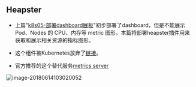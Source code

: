 ## Heapster

* 上篇"[k8s05-部署dashboard展板](https://lijiapengsa.github.io/2018/06/13/k8s05-%E9%83%A8%E7%BD%B2dashboard%E5%B1%95%E6%9D%BF/)"初步部署了dashboard，但是不能展示 Pod、Nodes 的 CPU、内存等 metric 图形，本篇将部署heapster插件用来获取和展示相关资源的指标图形。

* 这个组件被Kubernetes放弃了[链接](https://github.com/kubernetes/heapster/blob/master/docs/deprecation.md)。

* 官方推荐的这个替代服务[metrics server](https://github.com/kubernetes-incubator/metrics-server)

![image-20180614103020052](http://github-images.test.upcdn.net/github.io/image-20180614103020052.png)
